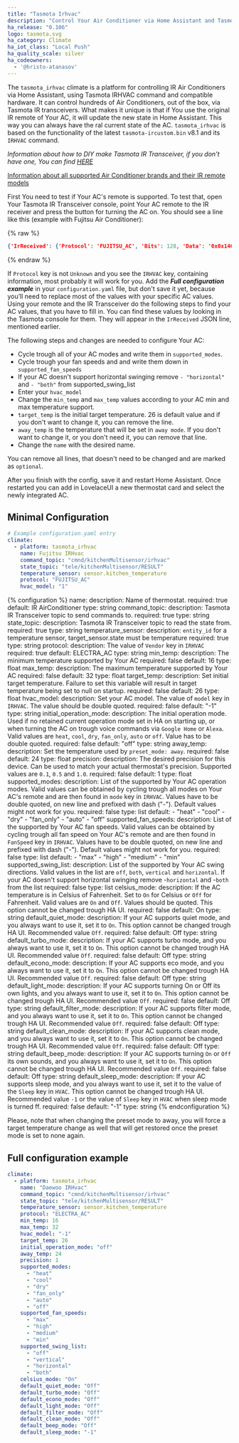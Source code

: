 ```yaml
---
title: "Tasmota Irhvac"
description: "Control Your Air Conditioner via Home Assistant and Tasmota IR Transceiver"
ha_release: "0.106"
logo: tasmota.svg
ha_category: Climate
ha_iot_class: "Local Push"
ha_quality_scale: silver
ha_codeowners:
  - '@hristo-atanasov'
---
```


The `tasmota_irhvac` climate is a platform for controlling IR Air Conditioners via Home Assistant, using Tasmota IRHVAC command and compatible hardware. It can control hundreds of Air Conditioners, out of the box, via Tasmota IR transceivers. What makes it unique is that if You use the original IR remote of Your AC, it will update the new state in Home Assistant. This way you can always have the ral current state of the AC. `tasmota_irhvac` is based on the functionality of the latest `tasmota-ircustom.bin` v8.1 and its `IRHVAC` command.

*Information about how to DIY make Tasmota IR Transceiver, if you don't have one, You can find [HERE](https://github.com/hristo-atanasov/Tasmota-IRHVAC)*

[Information about all supported Air Conditioner brands and their IR remote models](https://github.com/crankyoldgit/IRremoteESP8266/blob/924822216c49aec584e8e5b30200028a140e2aa9/SupportedProtocols.md)

First You need to test if Your AC's remote is supported.
To test that, open Your Tasmota IR Transceiver console, point Your AC remote to the IR receiver and press the button for turning the AC on. You should see a line like this (example with Fujitsu Air Conditioner):

{% raw %}

```json
{'IrReceived': {'Protocol': 'FUJITSU_AC', 'Bits': 128, 'Data': '0x0x1463001010FE09304013003008002025', 'Repeat': 0, 'IRHVAC': {'Vendor': 'FUJITSU_AC', 'Model': 1, 'Power': 'On', 'Mode': 'fan_only', 'Celsius': 'On', 'Temp': 20, 'FanSpeed': 'Auto', 'SwingV': 'Off', 'SwingH': 'Off', 'Quiet': 'Off', 'Turbo': 'Off', 'Econo': 'Off', 'Light': 'Off', 'Filter': 'Off', 'Clean': 'Off', 'Beep': 'Off', 'Sleep': -1}}}
```

{% endraw %}

If `Protocol` key is not `Unknown` and you see the `IRHVAC` key, containing information, most probably it will work for you.
Add the ***Full configuration example*** in your `configuration.yaml` file, but don't save it yet, because you’ll need to replace most of the values with your specific AC values. Using your remote and the IR Transceiver do the following steps to find your AC values, that you have to fill in. You can find these values by looking in the Tasmota console for them. They will appear in the `IrReceived` JSON line, mentioned earlier.

The following steps and changes are needed to configure Your AC:

- Cycle trough all of your AC modes and write them in `supported_modes`.
- Cycle trough your fan speeds and and write them down in `supported_fan_speeds`
- If your AC doesn't support horizontal swinging remove `- "horizontal"` and `- "both"` from supported_swing_list
- Enter your `hvac_model`
- Change the `min_temp` and `max_temp` values according to your AC min and max temperature support.
- `target_temp` is the initial target temperature. 26 is default value and if you don't want to change it, you can remove the line.
- `away_temp` is the temperature that will be set in `away mode`. If you don't want to change it, or you don't need it, you can remove that line.
- Change the `name` with the desired name.

You can remove all lines, that doesn't need to be changed and are marked as `optional`.

After you finish with the config, save it and restart Home Assistant. Once restarted you can add in LovelaceUI a new thermostat card and select the newly integrated AC.

## Minimal Configuration

```yaml
# Example configuration.yaml entry
climate:
  - platform: tasmota_irhvac
    name: Fujitsu IRHvac
    command_topic: "cmnd/kitchenMultisensor/irhvac"
    state_topic: "tele/kitchenMultisensor/RESULT"
    temperature_sensor: sensor.kitchen_temperature
    protocol: "FUJITSU_AC"
    hvac_model: "1"
```

{% configuration %}
name:
  description: Name of thermostat.
  required: true
  default: IR AirConditioner
  type: string
command_topic:
  description: Tasmota IR Transceiver topic to send commands to.
  required: true
  type: string
state_topic:
  description: Tasmota IR Transceiver topic to read the state from.
  required: true
  type: string
temperature_sensor:
  description: `entity_id` for a temperature sensor, target_sensor.state must be temperature
  required: true
  type: string
protocol:
  description: The value of `Vendor` key in `IRHVAC`
  required: true
  default: ELECTRA_AC
  type: string
min_temp:
  description: The minimum temperature supported by Your AC
  required: false
  default: 16
  type: float
max_temp:
  description: The maximum temperature supported by Your AC
  required: false
  default: 32
  type: float
target_temp:
  description: Set initial target temperature. Failure to set this variable will result in target temperature being set to null on startup.
  required: false
  default: 26
  type: float
hvac_model:
  description: Set your AC model. The value of `model` key in `IRHVAC`. The value should be double quoted.
  required: false
  default: "-1"
  type: string
initial_operation_mode:
  description: The initial operation mode. Used if no retained current operation mode set in HA on starting up, or when turning the AC on trough voice commands via `Google Home` or `Alexa`. Valid values are `heat`, `cool`, `dry`, `fan_only`, `auto` or `off`. Value has to be double quoted.
  required: false
  default: "off"
  type: string
away_temp:
  description: Set the temperature used by `preset_mode: away`.
  required: false
  default: 24
  type: float
precision:
  description: The desired precision for this device. Can be used to match your actual thermostat's precision. Supported values are `0.1`, `0.5` and `1.0`.
  required: false
  default: 1
  type: float
supported_modes:
  description: List of the supported by Your AC operation modes. Valid values can be obtained by cycling trough all modes on Your AC's remote and are then found in `mode` key in `IRHVAC`. Values have to be double quoted, on new line and prefixed with dash ("-"). Default values might not work for you.
  required: false
  type: list
  default:
      - "heat"
      - "cool"
      - "dry"
      - "fan_only"
      - "auto"
      - "off"
supported_fan_speeds:
  description: List of the supported by Your AC fan speeds. Valid values can be obtained by cycling trough all fan speed on Your AC's remote and are then found in `FanSpeed` key in `IRHVAC`. Values have to be double quoted, on new line and prefixed with dash ("-"). Default values might not work for you.
  required: false
  type: list
  default:
      - "max"
      - "high"
      - "medium"
      - "min"
supported_swing_list:
  description: List of the supported by Your AC swing directions. Valid values in the list are `off`, `both`, `vertical` and `horizontal`. If your AC doesn't support horizontal swinging remove -`horizontal` and -`both` from the list
  required: false
  type: list
celsius_mode:
  description: If the AC temperature is in Celsius of Fahrenheit. Set to `On` for Celsius or `Off` for Fahrenheit. Valid values are `On` and `Off`. Values should be quoted. This option cannot be changed trough HA UI.
  required: false
  default: On
  type: string
default_quiet_mode:
  description: If your AC supports quiet mode, and you always want to use it, set it to `On`. This option cannot be changed trough HA UI. Recommended value `Off`.
  required: false
  default: Off
  type: string
default_turbo_mode:
  description: If your AC supports turbo mode, and you always want to use it, set it to `On`. This option cannot be changed trough HA UI. Recommended value `Off`.
  required: false
  default: Off
  type: string
default_econo_mode:
  description: If your AC supports eco mode, and you always want to use it, set it to `On`. This option cannot be changed trough HA UI. Recommended value `Off`.
  required: false
  default: Off
  type: string
default_light_mode:
  description: If your AC supports turning On or Off its own lights, and you always want to use it, set it to `On`. This option cannot be changed trough HA UI. Recommended value `Off`.
  required: false
  default: Off
  type: string
default_filter_mode:
  description: If your AC supports filter mode, and you always want to use it, set it to `On`. This option cannot be changed trough HA UI. Recommended value `Off`.
  required: false
  default: Off
  type: string
default_clean_mode:
  description: If your AC supports clean mode, and you always want to use it, set it to `On`. This option cannot be changed trough HA UI. Recommended value `Off`.
  required: false
  default: Off
  type: string
default_beep_mode:
  description: If your AC supports turning `On` or `Off` its own sounds, and you always want to use it, set it to `On`. This option cannot be changed trough HA UI. Recommended value `Off`.
  required: false
  default: Off
  type: string
default_sleep_mode:
  description: If your AC supports sleep mode, and you always want to use it, set it to the value of the `Sleep` key in `HVAC`. This option cannot be changed trough HA UI. Recommended value `-1` or the value of `Sleep` key in `HVAC` when sleep mode is turned ff.
  required: false
  default: "-1"
  type: string
{% endconfiguration %}

Please, note that when changing the preset mode to away, you will force a target temperature change as well that will get restored once the preset mode is set to none again.

## Full configuration example

```yaml
climate:
  - platform: tasmota_irhvac
    name: "Daewoo IRHvac"
    command_topic: "cmnd/kitchenMultisensor/irhvac"
    state_topic: "tele/kitchenMultisensor/RESULT"
    temperature_sensor: sensor.kitchen_temperature
    protocol: "ELECTRA_AC"
    min_temp: 16
    max_temp: 32
    hvac_model: "-1"
    target_temp: 26
    initial_operation_mode: "off"
    away_temp: 24
    precision: 1
    supported_modes:
      - "heat"
      - "cool"
      - "dry"
      - "fan_only"
      - "auto"
      - "off"
    supported_fan_speeds:
      - "max"
      - "high"
      - "medium"
      - "min"
    supported_swing_list:
      - "off"
      - "vertical"
      - "horizontal"
      - "both"
    celsius_mode: "On"
    default_quiet_mode: "Off"
    default_turbo_mode: "Off"
    default_econo_mode: "Off"
    default_light_mode: "Off"
    default_filter_mode: "Off"
    default_clean_mode: "Off"
    default_beep_mode: "Off"
    default_sleep_mode: "-1"
```
